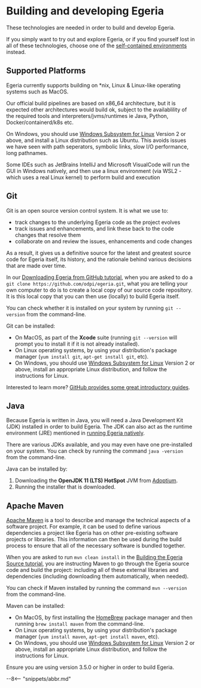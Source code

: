 <!-- SPDX-License-Identifier: CC-BY-4.0 -->
<!-- Copyright Contributors to the ODPi Egeria project. -->

# Building and developing Egeria

These technologies are needed in order to build and develop Egeria.

If you simply want to try out and explore Egeria, or if you find yourself lost in all of these technologies,
choose one of the [self-contained environments](README.md) instead.

## Supported Platforms

Egeria currently supports building on *nix, Linux & Linux-like operating systems such as MacOS.

Our official build pipelines are based on x86_64 architecture, but it is expected other architectures would build ok, subject
to the availablility of the required tools and interpreters/jvms/runtimes ie Java, Python, Docker/containerd/k8s etc.

On Windows, you should use [Windows Subsystem for Linux](https://docs.microsoft.com/en-us/windows/wsl/) Version 2 or above, and install 
a Linux distribution such as Ubuntu. This avoids issues we have seen with path seperators, symbolic links, slow I/O performance, long pathnames. 

Some IDEs such as JetBrains IntelliJ and Microsoft VisualCode will run the GUI in Windows natively, and then use a linux environment
(via WSL2 - which uses a real Linux kernel) to perform build and execution
## Git

Git is an open source version control system.  It is what we use to:

- track changes to the underlying Egeria code as the project evolves
- track issues and enhancements, and link these back to the code changes that resolve them
- collaborate on and review the issues, enhancements and code changes

As a result, it gives us a definitive source for the latest and greatest source code for
Egeria itself, its history, and the rationale behind various decisions that are made over
time.

In our [Downloading Egeria from GitHub tutorial](../building-egeria-tutorial/task-downloading-egeria-source.md),
when you are asked to do a `git clone https://github.com/odpi/egeria.git`, what you are
telling your own computer to do is to create a local copy of our source code repository.
It is this local copy that you can then use (locally) to build Egeria itself.

You can check whether it is installed on your system by running `git --version` from the command-line.

Git can be installed:

- On MacOS, as part of the **Xcode** suite (running `git --version` will prompt you to install it if it is not already
installed).
- On Linux operating systems, by using your distribution's package manager (`yum install git`, `apt-get install git`, etc).
- On Windows, you should use [Windows Subsystem for Linux](https://docs.microsoft.com/en-us/windows/wsl/) Version 2 or above, install an appropriate Linux distribution, and follow
  the instructions for Linux.
  
Interested to learn more?
[GitHub provides some great introductory guides](https://guides.github.com/introduction/git-handbook/).

## Java

Because Egeria is written in Java, you will need a Java Development Kit (JDK) installed in order to build
Egeria. The JDK can also act as the runtime environment (JRE) mentioned in [running Egeria natively](running-natively.md).

There are various JDKs available, and you may even have one pre-installed on your system. You can check
by running the command `java -version` from the command-line.

Java can be installed by:

1. Downloading the **OpenJDK 11 (LTS) HotSpot** JVM from [Adoptium](https://adoptopenjdk.net).
1. Running the installer that is downloaded.

## Apache Maven

[Apache Maven](https://maven.apache.org) is a tool to describe and manage the technical aspects of a
software project. For example, it can be used to define various dependencies a project like Egeria has on
other pre-existing software projects or libraries. This information can then be used during the build
process to ensure that all of the necessary software is bundled together.

When you are asked to run `mvn clean install` in the [Building the Egeria Source tutorial](../building-egeria-tutorial/task-building-egeria-source.md),
you are instructing Maven to go through the Egeria source code and build the project: including all of these
external libraries and dependencies (including downloading them automatically, when needed).

You can check if Maven installed by running the command `mvn --version` from the command-line.

Maven can be installed:

- On MacOS, by first installing the [HomeBrew](https://brew.sh) package manager and then running
`brew install maven` from the command-line.
- On Linux operating systems, by using your distribution's package manager (`yum install maven`, `apt-get install maven`, etc).
- On Windows, you should use [Windows Subsystem for Linux](https://docs.microsoft.com/en-us/windows/wsl/) Version 2 or above, install an appropriate Linux distribution, and follow
  the instructions for Linux.
  
Ensure you are using version 3.5.0 or higher in order to build Egeria.


--8<-- "snippets/abbr.md"
